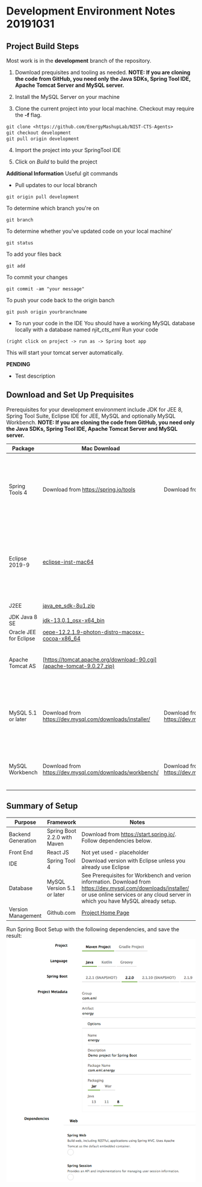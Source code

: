 Development Environment Notes 20191031
======================================

## Project Build Steps
Most work is in the **development** branch of the repository.

1. Download prequisites and tooling as needed. **NOTE: If you are cloning the code from GitHub, you need only the Java SDKs, Spring Tool IDE, Apache Tomcat Server and MySQL server.**

2. Install the MySQL Server on your machine

3. Clone the current project into your local machine. Checkout may require the **-f** flag.
```
git clone <https://github.com/EnergyMashupLab/NIST-CTS-Agents>
git checkout development
git pull origin development
```
4. Import the project into your SpringTool IDE

5. Click on *Build* to build the project

**Additional Information**
Useful git commands
- Pull updates to our local bbranch
```
git origin pull development
```
To determine which branch you're on
```
git branch
```
To determine whether you've updated code on your local machine'
```
git status
```
To add your files back
```
git add
```
To commit your changes
```
git commit -am "your message"
```
To push your code back to the origin banch
```
git push origin yourbranchname
```

- To run your code in the IDE
You should have a working MySQL database locally with a database named *njit_cts_eml* 
Run your code
```
(right click on project -> run as -> Spring boot app
```
This will start your tomcat server automatically.

**PENDING**
- Test description


## Download and Set Up Prequisites

Prerequisites for your development environment include JDK for JEE 8, Spring Tool Suite, Eclipse IDE for JEE, MySQL and optionally MySQL Workbench. **NOTE: If you are cloning the code from GitHub, you need only the Java SDKs, Spring Tool IDE, Apache Tomcat Server and MySQL server.**

Package | Mac Download | Windows Download | Notes
------- | ------- | ---------- | --------
Spring Tools 4 | Download from <https://spring.io/tools> | Download from <https://spring.io/tools> | Get the version integrated with Eclipse or follow instructions if you already are using Eclipse
Eclipse 2019-9 | [eclipse-inst-mac64](http://ftp.osuosl.org/pub/eclipse/oomph/epp/2019-09/R/eclipse-inst-mac64.dmg) | | Or other Eclipse Mirror. Download if any only if not using the integrated Spring Tools 4 download
J2EE | [java_ee_sdk-8u1.zip](https://download.oracle.com/otn-pub/java/java_ee_sdk/8/java_ee_sdk-8u1.zip) | | Log in to Oracle site
JDK Java 8 SE | [jdk-13.0.1_osx-x64_bin](https://download.oracle.com/otn-pub/java/jdk/13.0.1+9/cec27d702aa74d5a8630c65ae61e4305/jdk-13.0.1_osx-x64_bin.dmg) | |
Oracle JEE for Eclipse | [oepe-12.2.1.9-photon-distro-macosx-cocoa-x86_64](https://download.oracle.com/otn_software/oepe/12.2.1.9/photon/oepe-12.2.1.9-photon-distro-macosx-cocoa-x86_64.zip) | | Install after Eclipse
Apache Tomcat AS | [https://tomcat.apache.org/download-90.cgi](apache-tomcat-9.0.27.zip) | | May be autoloaded by Spring (*Spring default Server*)
MySQL 5.1 or later  | Download from <https://dev.mysql.com/downloads/installer/> | Download from <https://dev.mysql.com/downloads/installer/> | Workbench may require MacOS System Update; database server more accepting
MySQL Workbench | Download from <https://dev.mysql.com/downloads/workbench/> | Download from <https://dev.mysql.com/downloads/workbench/> |  Workbench must loosely align with database version

## Summary of Setup

Purpose | Framework  | Notes
------- | ------- | ---------- 
Backend Generation | Spring Boot 2.2.0 with Maven | Download from <https://start.spring.io/>. Follow dependencies below.
Front End | React JS | Not yet used - placeholder
IDE | Spring Tool 4 | Download version with Eclipse unless you already use Eclipse
Database | MySQL Version 5.1 or later | See Prerequisites for Workbench and verion information. Download from <https://dev.mysql.com/downloads/installer/> or use online services or any cloud server in which you have MySQL already setup.
Version Management | Github.com | [Project Home Page](https://github.com/EnergyMashupLab/NIST-CTS-Agents)

Run Spring Boot Setup with the following dependencies, and save the result:
![Spring Boot Setup](SpringBootSetup20191015.png) 

